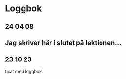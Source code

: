 Loggbok
===================

24 04 08
-----------------------
Jag skriver här i slutet på lektionen...
----------------------
23 10 23
----------------------
fixat med loggbok